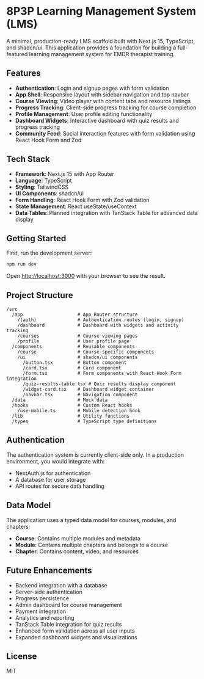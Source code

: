 # 8P3P Learning Management System (LMS)

A minimal, production-ready LMS scaffold built with Next.js 15, TypeScript, and shadcn/ui. This application provides a foundation for building a full-featured learning management system for EMDR therapist training.

## Features

- **Authentication**: Login and signup pages with form validation
- **App Shell**: Responsive layout with sidebar navigation and top navbar
- **Course Viewing**: Video player with content tabs and resource listings
- **Progress Tracking**: Client-side progress tracking for course completion
- **Profile Management**: User profile editing functionality
- **Dashboard Widgets**: Interactive dashboard with quiz results and progress tracking
- **Community Feed**: Social interaction features with form validation using React Hook Form and Zod

## Tech Stack

- **Framework**: Next.js 15 with App Router
- **Language**: TypeScript
- **Styling**: TailwindCSS
- **UI Components**: shadcn/ui
- **Form Handling**: React Hook Form with Zod validation
- **State Management**: React useState/useContext
- **Data Tables**: Planned integration with TanStack Table for advanced data display

## Getting Started

First, run the development server:

```bash
npm run dev
```

Open [http://localhost:3000](http://localhost:3000) with your browser to see the result.

## Project Structure

```
/src
  /app                    # App Router structure
    /(auth)               # Authentication routes (login, signup)
    /dashboard            # Dashboard with widgets and activity tracking
    /courses              # Course viewing pages
    /profile              # User profile page
  /components             # Reusable components
    /course               # Course-specific components
    /ui                   # shadcn/ui components
      /button.tsx         # Button component
      /card.tsx           # Card component
      /form.tsx           # Form components with React Hook Form integration
      /quiz-results-table.tsx # Quiz results display component
      /widget-card.tsx    # Dashboard widget container
      /navbar.tsx         # Navigation component
  /data                   # Mock data
  /hooks                  # Custom React hooks
    /use-mobile.ts        # Mobile detection hook
  /lib                    # Utility functions
  /types                  # TypeScript type definitions
```

## Authentication

The authentication system is currently client-side only. In a production environment, you would integrate with:

- NextAuth.js for authentication
- A database for user storage
- API routes for secure data handling

## Data Model

The application uses a typed data model for courses, modules, and chapters:

- **Course**: Contains multiple modules and metadata
- **Module**: Contains multiple chapters and belongs to a course
- **Chapter**: Contains content, video, and resources

## Future Enhancements

- Backend integration with a database
- Server-side authentication
- Progress persistence
- Admin dashboard for course management
- Payment integration
- Analytics and reporting
- TanStack Table integration for quiz results
- Enhanced form validation across all user inputs
- Expanded dashboard widgets and visualizations

## License

MIT
